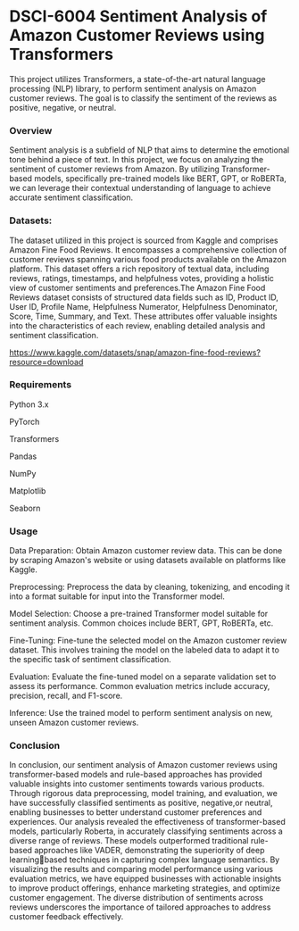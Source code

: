 # DSCI-6004 Sentiment Analysis of Amazon Customer Reviews using Transformers

This project utilizes Transformers, a state-of-the-art natural language processing (NLP) library, to perform sentiment analysis on Amazon customer reviews. The goal is to classify the sentiment of the reviews as positive, negative, or neutral.
### Overview
Sentiment analysis is a subfield of NLP that aims to determine the emotional tone behind a piece of text. In this project, we focus on analyzing the sentiment of customer reviews from Amazon. By utilizing Transformer-based models, specifically pre-trained models like BERT, GPT, or RoBERTa, we can leverage their contextual understanding of language to achieve accurate sentiment classification.

### Datasets:
The dataset utilized in this project is sourced from Kaggle and comprises Amazon Fine Food Reviews. It encompasses a comprehensive collection of customer reviews spanning various food products available on the Amazon platform. This dataset offers a rich repository of textual data, including reviews, ratings, timestamps, and helpfulness votes, providing a holistic view of customer sentiments and preferences.The Amazon Fine Food Reviews dataset consists of structured data fields such as ID, Product ID, User ID, Profile Name, Helpfulness Numerator, Helpfulness Denominator, Score, Time, Summary, and Text. These attributes offer valuable insights into the characteristics of each review, enabling detailed analysis and sentiment classification.

https://www.kaggle.com/datasets/snap/amazon-fine-food-reviews?resource=download

### Requirements
  Python 3.x
  
  PyTorch
  
  Transformers
  
  Pandas
  
  NumPy
  
  Matplotlib
  
  Seaborn

### Usage
Data Preparation: Obtain Amazon customer review data. This can be done by scraping Amazon's website or using datasets available on platforms like Kaggle.

Preprocessing: Preprocess the data by cleaning, tokenizing, and encoding it into a format suitable for input into the Transformer model.

Model Selection: Choose a pre-trained Transformer model suitable for sentiment analysis. Common choices include BERT, GPT, RoBERTa, etc.

Fine-Tuning: Fine-tune the selected model on the Amazon customer review dataset. This involves training the model on the labeled data to adapt it to the specific task of sentiment classification.

Evaluation: Evaluate the fine-tuned model on a separate validation set to assess its performance. Common evaluation metrics include accuracy, precision, recall, and F1-score.

Inference: Use the trained model to perform sentiment analysis on new, unseen Amazon customer reviews.

### Conclusion
In conclusion, our sentiment analysis of Amazon customer reviews using transformer-based models and rule-based approaches has provided valuable insights into customer sentiments towards various products. Through rigorous data preprocessing, model training, and evaluation, we have successfully classified sentiments as positive, negative,or neutral, enabling businesses to better understand customer preferences and experiences. Our analysis revealed the effectiveness of transformer-based models, particularly Roberta, in accurately classifying sentiments across a diverse range of reviews. These models outperformed traditional rule-based approaches like VADER, demonstrating the superiority of deep learningbased techniques in capturing complex language semantics. By visualizing the results and comparing model performance using various evaluation metrics, we have equipped businesses with actionable insights to improve product offerings, enhance marketing strategies, and optimize customer engagement. The diverse distribution of sentiments across reviews underscores the importance of tailored approaches to address customer feedback effectively.
